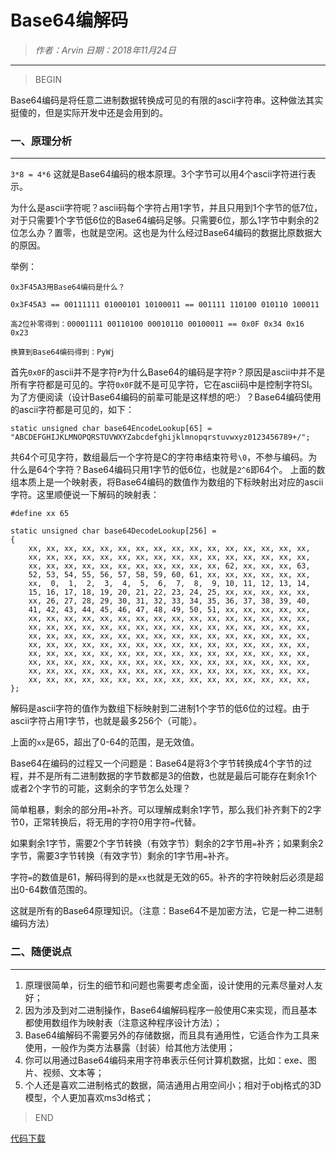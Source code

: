 
# Base64编解码

> *作者：Arvin 日期：2018年11月24日*

---------------------------------

>BEGIN

Base64编码是将任意二进制数据转换成可见的有限的ascii字符串。这种做法其实挺傻的，但是实际开发中还是会用到的。

### 一、原理分析
---------------------------------

```3*8 = 4*6``` 这就是Base64编码的根本原理。3个字节可以用4个ascii字符进行表示。

为什么是ascii字符呢？ascii码每个字符占用1字节，并且只用到1个字节的低7位，对于只需要1个字节低6位的Base64编码足够。只需要6位，那么1字节中剩余的2位怎么办？置零，也就是空闲。这也是为什么经过Base64编码的数据比原数据大的原因。

举例：

```
0x3F45A3用Base64编码是什么？

0x3F45A3 == 00111111 01000101 10100011 == 001111 110100 010110 100011

高2位补零得到：00001111 00110100 00010110 00100011 == 0x0F 0x34 0x16 0x23

换算到Base64编码得到：PyWj

```

首先```0x0F```的ascii并不是字符```P```为什么Base64的编码是字符```P```？原因是ascii中并不是所有字符都是可见的。字符```0x0F```就不是可见字符，它在ascii码中是控制字符SI。
为了方便阅读（设计Base64编码的前辈可能是这样想的吧:）？Base64编码使用的ascii字符都是可见的，如下：

```
static unsigned char base64EncodeLookup[65] = "ABCDEFGHIJKLMNOPQRSTUVWXYZabcdefghijklmnopqrstuvwxyz0123456789+/";

```

共64个可见字符，数组最后一个字符是C的字符串结束符号```\0```，不参与编码。为什么是64个字符？Base64编码只用1字节的低6位，也就是```2^6```即64个。
上面的数组本质上是一个映射表，将Base64编码的数值作为数组的下标映射出对应的ascii字符。这里顺便说一下解码的映射表：

```
#define xx 65

static unsigned char base64DecodeLookup[256] =
{
	xx, xx, xx, xx, xx, xx, xx, xx, xx, xx, xx, xx, xx, xx, xx, xx,
	xx, xx, xx, xx, xx, xx, xx, xx, xx, xx, xx, xx, xx, xx, xx, xx,
	xx, xx, xx, xx, xx, xx, xx, xx, xx, xx, xx, 62, xx, xx, xx, 63,
	52, 53, 54, 55, 56, 57, 58, 59, 60, 61, xx, xx, xx, xx, xx, xx,
	xx,  0,  1,  2,  3,  4,  5,  6,  7,  8,  9, 10, 11, 12, 13, 14,
	15, 16, 17, 18, 19, 20, 21, 22, 23, 24, 25, xx, xx, xx, xx, xx,
	xx, 26, 27, 28, 29, 30, 31, 32, 33, 34, 35, 36, 37, 38, 39, 40,
	41, 42, 43, 44, 45, 46, 47, 48, 49, 50, 51, xx, xx, xx, xx, xx,
	xx, xx, xx, xx, xx, xx, xx, xx, xx, xx, xx, xx, xx, xx, xx, xx,
	xx, xx, xx, xx, xx, xx, xx, xx, xx, xx, xx, xx, xx, xx, xx, xx,
	xx, xx, xx, xx, xx, xx, xx, xx, xx, xx, xx, xx, xx, xx, xx, xx,
	xx, xx, xx, xx, xx, xx, xx, xx, xx, xx, xx, xx, xx, xx, xx, xx,
	xx, xx, xx, xx, xx, xx, xx, xx, xx, xx, xx, xx, xx, xx, xx, xx,
	xx, xx, xx, xx, xx, xx, xx, xx, xx, xx, xx, xx, xx, xx, xx, xx,
	xx, xx, xx, xx, xx, xx, xx, xx, xx, xx, xx, xx, xx, xx, xx, xx,
	xx, xx, xx, xx, xx, xx, xx, xx, xx, xx, xx, xx, xx, xx, xx, xx,
};

```

解码是ascii字符的值作为数组下标映射到二进制1个字节的低6位的过程。由于ascii字符占用1字节，也就是最多256个（可能）。

上面的```xx```是65，超出了0-64的范围，是无效值。

Base64在编码的过程又一个问题是：Base64是将3个字节转换成4个字节的过程，并不是所有二进制数据的字节数都是3的倍数，也就是最后可能存在剩余1个或者2个字节的可能，这剩余的字节怎么处理？

简单粗暴，剩余的部分用```=```补齐。可以理解成剩余1字节，那么我们补齐剩下的2字节0，正常转换后，将无用的字符0用字符```=```代替。

如果剩余1字节，需要2个字节转换（有效字节）剩余的2字节用```=```补齐；如果剩余2字节，需要3字节转换（有效字节）剩余的1字节用```=```补齐。

字符```=```的数值是61，解码得到的是```xx```也就是无效的65。补齐的字符映射后必须是超出0-64数值范围的。

这就是所有的Base64原理知识。（注意：Base64不是加密方法，它是一种二进制编码方法）


### 二、随便说点
---------------------------------

1. 原理很简单，衍生的细节和问题也需要考虑全面，设计使用的元素尽量对人友好；
2. 因为涉及到对二进制操作，Base64编解码程序一般使用C来实现，而且基本都使用数组作为映射表（注意这种程序设计方法）；
3. Base64编解码不需要另外的存储数据，而且具有通用性，它适合作为工具来使用，一般作为类方法暴露（封装）给其他方法使用；
4. 你可以用通过Base64编码来用字符串表示任何计算机数据，比如：exe、图片、视频、文本等；
5. 个人还是喜欢二进制格式的数据，简洁通用占用空间小；相对于obj格式的3D模型，个人更加喜欢ms3d格式；

>END

[代码下载](documents/Base64.zip)


